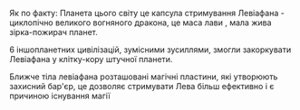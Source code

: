 Як по факту:
Планета цього світу це капсула стримування Левіафана - циклопічно великого вогняного дракона, це маса лави , мала жива зірка-пожирач планет.

6 іншопланетних цивілізацій, зумісними зусиллями, змогли закоркувати Левіафана у клітку-кору штучної планети.

Ближче тіла левіафана розташовані магічні пластини, які утворюють захисний бар'єр, це дозволяє стримувати Лева більш ефективно і є причиною існування магії
